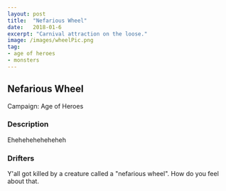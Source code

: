 ```yaml
---
layout: post
title:  "Nefarious Wheel"
date:   2018-01-6
excerpt: "Carnival attraction on the loose."
image: /images/wheelPic.png
tag:
- age of heroes
- monsters 
---
```


## Nefarious Wheel
Campaign: Age of Heroes

### Description
Eheheheheheheheh

### Drifters
Y'all got killed by a creature called a "nefarious wheel". How do you feel about that.
